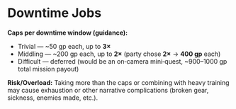 # Downtime Jobs

**Caps per downtime window (guidance):**
- Trivial — ~50 gp each, up to **3×**
- Middling — ~200 gp each, up to **2×** (party chose **2×** → **400 gp** each)
- Difficult — deferred (would be an on‑camera mini‑quest, ~900–1000 gp total mission payout)

**Risk/Overload:** Taking more than the caps or combining with heavy training may cause exhaustion or other narrative complications (broken gear, sickness, enemies made, etc.).
